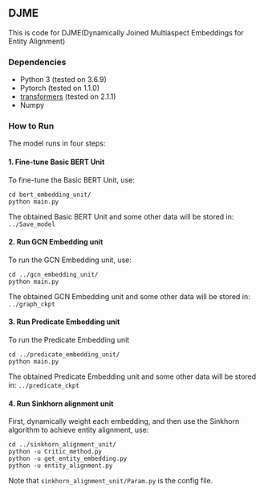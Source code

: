 ## DJME

This is code for DJME(Dynamically Joined Multiaspect Embeddings for Entity Alignment)

### Dependencies

- Python 3 (tested on 3.6.9)
- Pytorch (tested on 1.1.0)
- [transformers](https://github.com/huggingface/transformers) (tested on 2.1.1)
- Numpy

### How to Run

The model runs in four steps:

#### 1. Fine-tune Basic BERT Unit

To fine-tune the Basic BERT Unit, use: 

```shell
cd bert_embedding_unit/
python main.py
```

The obtained Basic BERT Unit and some other data will be stored in:  `../Save_model`

#### 2. Run GCN Embedding unit

To run the GCN Embedding unit, use:

```shell
cd ../gcn_embedding_unit/
python main.py
```

The obtained GCN Embedding unit and some other data will be stored in:  `../graph_ckpt`

#### 3. Run Predicate Embedding unit

To run the Predicate Embedding unit 

```shell
cd ../predicate_embedding_unit/
python main.py
```

The obtained Predicate Embedding unit and some other data will be stored in:  `../predicate_ckpt`

#### 4. Run Sinkhorn alignment unit

First, dynamically weight each embedding, and then use the Sinkhorn algorithm to achieve entity alignment, use:

```shell
cd ../sinkhorn_alignment_unit/
python -u Critic_method.py
python -u get_entity_embedding.py
python -u entity_alignment.py
```

Note that `sinkhorn_alignment_unit/Param.py` is the config file.